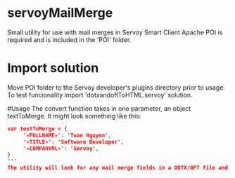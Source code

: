 # servoyMailMerge

Small utility for use with mail merges in Servoy Smart Client
Apache POI is required and is included in the 'POI' folder. 

# Import solution
Move POI folder to the Servoy developer's plugins directory prior to usage.
To test funcionality import 'dotxandoftToHTML.servoy' solution.

#Usage
The convert function takes in one parameter, an object textToMerge.
It might look something like this:
```json
var textToMerge = {
	 '«FULLNAME»': 'Tuan Nguyen',
     '«TITLE»': 'Software Developer',
     '«COMPANYML»': 'Servoy',
}
'''
The utility will look for any mail merge fields in a DOTX/OFT file and replace them with the chosen value.
